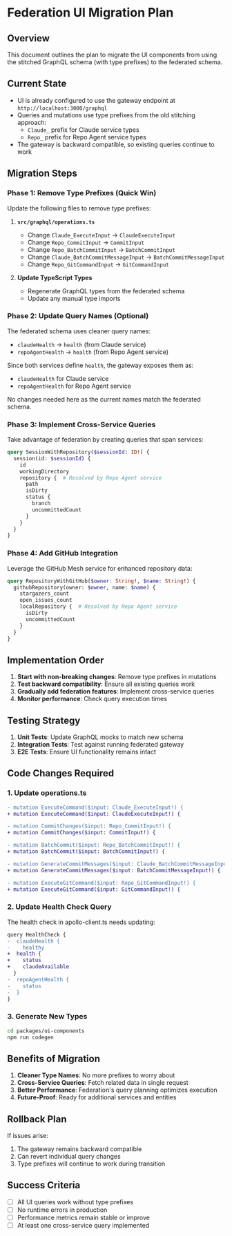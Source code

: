 # Federation UI Migration Plan

## Overview

This document outlines the plan to migrate the UI components from using the stitched GraphQL schema (with type prefixes) to the federated schema.

## Current State

- UI is already configured to use the gateway endpoint at `http://localhost:3000/graphql`
- Queries and mutations use type prefixes from the old stitching approach:
  - `Claude_` prefix for Claude service types
  - `Repo_` prefix for Repo Agent service types
- The gateway is backward compatible, so existing queries continue to work

## Migration Steps

### Phase 1: Remove Type Prefixes (Quick Win)

Update the following files to remove type prefixes:

1. **`src/graphql/operations.ts`**
   - Change `Claude_ExecuteInput` → `ClaudeExecuteInput`
   - Change `Repo_CommitInput` → `CommitInput`
   - Change `Repo_BatchCommitInput` → `BatchCommitInput`
   - Change `Claude_BatchCommitMessageInput` → `BatchCommitMessageInput`
   - Change `Repo_GitCommandInput` → `GitCommandInput`

2. **Update TypeScript Types**
   - Regenerate GraphQL types from the federated schema
   - Update any manual type imports

### Phase 2: Update Query Names (Optional)

The federated schema uses cleaner query names:
- `claudeHealth` → `health` (from Claude service)
- `repoAgentHealth` → `health` (from Repo Agent service)

Since both services define `health`, the gateway exposes them as:
- `claudeHealth` for Claude service
- `repoAgentHealth` for Repo Agent service

No changes needed here as the current names match the federated schema.

### Phase 3: Implement Cross-Service Queries

Take advantage of federation by creating queries that span services:

```graphql
query SessionWithRepository($sessionId: ID!) {
  session(id: $sessionId) {
    id
    workingDirectory
    repository {  # Resolved by Repo Agent service
      path
      isDirty
      status {
        branch
        uncommittedCount
      }
    }
  }
}
```

### Phase 4: Add GitHub Integration

Leverage the GitHub Mesh service for enhanced repository data:

```graphql
query RepositoryWithGitHub($owner: String!, $name: String!) {
  githubRepository(owner: $owner, name: $name) {
    stargazers_count
    open_issues_count
    localRepository {  # Resolved by Repo Agent service
      isDirty
      uncommittedCount
    }
  }
}
```

## Implementation Order

1. **Start with non-breaking changes**: Remove type prefixes in mutations
2. **Test backward compatibility**: Ensure all existing queries work
3. **Gradually add federation features**: Implement cross-service queries
4. **Monitor performance**: Check query execution times

## Testing Strategy

1. **Unit Tests**: Update GraphQL mocks to match new schema
2. **Integration Tests**: Test against running federated gateway
3. **E2E Tests**: Ensure UI functionality remains intact

## Code Changes Required

### 1. Update operations.ts

```diff
- mutation ExecuteCommand($input: Claude_ExecuteInput!) {
+ mutation ExecuteCommand($input: ClaudeExecuteInput!) {

- mutation CommitChanges($input: Repo_CommitInput!) {
+ mutation CommitChanges($input: CommitInput!) {

- mutation BatchCommit($input: Repo_BatchCommitInput!) {
+ mutation BatchCommit($input: BatchCommitInput!) {

- mutation GenerateCommitMessages($input: Claude_BatchCommitMessageInput!) {
+ mutation GenerateCommitMessages($input: BatchCommitMessageInput!) {

- mutation ExecuteGitCommand($input: Repo_GitCommandInput!) {
+ mutation ExecuteGitCommand($input: GitCommandInput!) {
```

### 2. Update Health Check Query

The health check in apollo-client.ts needs updating:

```diff
query HealthCheck {
-  claudeHealth {
-    healthy
+  health {
+    status
+    claudeAvailable
  }
-  repoAgentHealth {
-    status
-  }
}
```

### 3. Generate New Types

```bash
cd packages/ui-components
npm run codegen
```

## Benefits of Migration

1. **Cleaner Type Names**: No more prefixes to worry about
2. **Cross-Service Queries**: Fetch related data in single request
3. **Better Performance**: Federation's query planning optimizes execution
4. **Future-Proof**: Ready for additional services and entities

## Rollback Plan

If issues arise:
1. The gateway remains backward compatible
2. Can revert individual query changes
3. Type prefixes will continue to work during transition

## Success Criteria

- [ ] All UI queries work without type prefixes
- [ ] No runtime errors in production
- [ ] Performance metrics remain stable or improve
- [ ] At least one cross-service query implemented